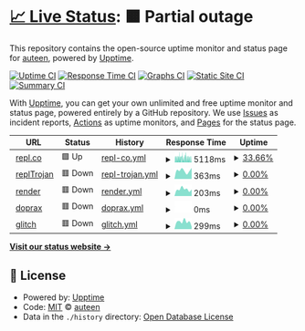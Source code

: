 # [📈 Live Status](https://repl.co): <!--live status--> **🟧 Partial outage**

This repository contains the open-source uptime monitor and status page for [auteen](https://repl.co), powered by [Upptime](https://github.com/upptime/upptime).

[![Uptime CI](https://github.com/auteen/upptime/workflows/Uptime%20CI/badge.svg)](https://github.com/auteen/upptime/actions?query=workflow%3A%22Uptime+CI%22)
[![Response Time CI](https://github.com/auteen/upptime/workflows/Response%20Time%20CI/badge.svg)](https://github.com/auteen/upptime/actions?query=workflow%3A%22Response+Time+CI%22)
[![Graphs CI](https://github.com/auteen/upptime/workflows/Graphs%20CI/badge.svg)](https://github.com/auteen/upptime/actions?query=workflow%3A%22Graphs+CI%22)
[![Static Site CI](https://github.com/auteen/upptime/workflows/Static%20Site%20CI/badge.svg)](https://github.com/auteen/upptime/actions?query=workflow%3A%22Static+Site+CI%22)
[![Summary CI](https://github.com/auteen/upptime/workflows/Summary%20CI/badge.svg)](https://github.com/auteen/upptime/actions?query=workflow%3A%22Summary+CI%22)

With [Upptime](https://upptime.js.org), you can get your own unlimited and free uptime monitor and status page, powered entirely by a GitHub repository. We use [Issues](https://github.com/auteen/upptime/issues) as incident reports, [Actions](https://github.com/auteen/upptime/actions) as uptime monitors, and [Pages](https://repl.co) for the status page.

<!--start: status pages-->
<!-- This summary is generated by Upptime (https://github.com/upptime/upptime) -->
<!-- Do not edit this manually, your changes will be overwritten -->
<!-- prettier-ignore -->
| URL | Status | History | Response Time | Uptime |
| --- | ------ | ------- | ------------- | ------ |
| <img alt="" src="https://icons.duckduckgo.com/ip3/hello-repl.auteen.repl.co.ico" height="13"> [repl.co](https://hello-repl.auteen.repl.co) | 🟩 Up | [repl-co.yml](https://github.com/auteen/autoreplit/commits/HEAD/history/repl-co.yml) | <details><summary><img alt="Response time graph" src="./graphs/repl-co/response-time-week.png" height="20"> 5118ms</summary><br><a href="https://auteen.github.io/autoreplit/history/repl-co"><img alt="Response time 4350" src="https://img.shields.io/endpoint?url=https%3A%2F%2Fraw.githubusercontent.com%2Fauteen%2Fautoreplit%2FHEAD%2Fapi%2Frepl-co%2Fresponse-time.json"></a><br><a href="https://auteen.github.io/autoreplit/history/repl-co"><img alt="24-hour response time 5009" src="https://img.shields.io/endpoint?url=https%3A%2F%2Fraw.githubusercontent.com%2Fauteen%2Fautoreplit%2FHEAD%2Fapi%2Frepl-co%2Fresponse-time-day.json"></a><br><a href="https://auteen.github.io/autoreplit/history/repl-co"><img alt="7-day response time 5118" src="https://img.shields.io/endpoint?url=https%3A%2F%2Fraw.githubusercontent.com%2Fauteen%2Fautoreplit%2FHEAD%2Fapi%2Frepl-co%2Fresponse-time-week.json"></a><br><a href="https://auteen.github.io/autoreplit/history/repl-co"><img alt="30-day response time 4871" src="https://img.shields.io/endpoint?url=https%3A%2F%2Fraw.githubusercontent.com%2Fauteen%2Fautoreplit%2FHEAD%2Fapi%2Frepl-co%2Fresponse-time-month.json"></a><br><a href="https://auteen.github.io/autoreplit/history/repl-co"><img alt="1-year response time 4350" src="https://img.shields.io/endpoint?url=https%3A%2F%2Fraw.githubusercontent.com%2Fauteen%2Fautoreplit%2FHEAD%2Fapi%2Frepl-co%2Fresponse-time-year.json"></a></details> | <details><summary><a href="https://auteen.github.io/autoreplit/history/repl-co">33.66%</a></summary><a href="https://auteen.github.io/autoreplit/history/repl-co"><img alt="All-time uptime 96.15%" src="https://img.shields.io/endpoint?url=https%3A%2F%2Fraw.githubusercontent.com%2Fauteen%2Fautoreplit%2FHEAD%2Fapi%2Frepl-co%2Fuptime.json"></a><br><a href="https://auteen.github.io/autoreplit/history/repl-co"><img alt="24-hour uptime 30.89%" src="https://img.shields.io/endpoint?url=https%3A%2F%2Fraw.githubusercontent.com%2Fauteen%2Fautoreplit%2FHEAD%2Fapi%2Frepl-co%2Fuptime-day.json"></a><br><a href="https://auteen.github.io/autoreplit/history/repl-co"><img alt="7-day uptime 33.66%" src="https://img.shields.io/endpoint?url=https%3A%2F%2Fraw.githubusercontent.com%2Fauteen%2Fautoreplit%2FHEAD%2Fapi%2Frepl-co%2Fuptime-week.json"></a><br><a href="https://auteen.github.io/autoreplit/history/repl-co"><img alt="30-day uptime 55.89%" src="https://img.shields.io/endpoint?url=https%3A%2F%2Fraw.githubusercontent.com%2Fauteen%2Fautoreplit%2FHEAD%2Fapi%2Frepl-co%2Fuptime-month.json"></a><br><a href="https://auteen.github.io/autoreplit/history/repl-co"><img alt="1-year uptime 96.15%" src="https://img.shields.io/endpoint?url=https%3A%2F%2Fraw.githubusercontent.com%2Fauteen%2Fautoreplit%2FHEAD%2Fapi%2Frepl-co%2Fuptime-year.json"></a></details>
| <img alt="" src="https://icons.duckduckgo.com/ip3/replit-trojan.auteen.repl.co.ico" height="13"> [replTrojan](https://replit-trojan.auteen.repl.co) | 🟥 Down | [repl-trojan.yml](https://github.com/auteen/autoreplit/commits/HEAD/history/repl-trojan.yml) | <details><summary><img alt="Response time graph" src="./graphs/repl-trojan/response-time-week.png" height="20"> 363ms</summary><br><a href="https://auteen.github.io/autoreplit/history/repl-trojan"><img alt="Response time 682" src="https://img.shields.io/endpoint?url=https%3A%2F%2Fraw.githubusercontent.com%2Fauteen%2Fautoreplit%2FHEAD%2Fapi%2Frepl-trojan%2Fresponse-time.json"></a><br><a href="https://auteen.github.io/autoreplit/history/repl-trojan"><img alt="24-hour response time 479" src="https://img.shields.io/endpoint?url=https%3A%2F%2Fraw.githubusercontent.com%2Fauteen%2Fautoreplit%2FHEAD%2Fapi%2Frepl-trojan%2Fresponse-time-day.json"></a><br><a href="https://auteen.github.io/autoreplit/history/repl-trojan"><img alt="7-day response time 363" src="https://img.shields.io/endpoint?url=https%3A%2F%2Fraw.githubusercontent.com%2Fauteen%2Fautoreplit%2FHEAD%2Fapi%2Frepl-trojan%2Fresponse-time-week.json"></a><br><a href="https://auteen.github.io/autoreplit/history/repl-trojan"><img alt="30-day response time 897" src="https://img.shields.io/endpoint?url=https%3A%2F%2Fraw.githubusercontent.com%2Fauteen%2Fautoreplit%2FHEAD%2Fapi%2Frepl-trojan%2Fresponse-time-month.json"></a><br><a href="https://auteen.github.io/autoreplit/history/repl-trojan"><img alt="1-year response time 682" src="https://img.shields.io/endpoint?url=https%3A%2F%2Fraw.githubusercontent.com%2Fauteen%2Fautoreplit%2FHEAD%2Fapi%2Frepl-trojan%2Fresponse-time-year.json"></a></details> | <details><summary><a href="https://auteen.github.io/autoreplit/history/repl-trojan">0.00%</a></summary><a href="https://auteen.github.io/autoreplit/history/repl-trojan"><img alt="All-time uptime 0.00%" src="https://img.shields.io/endpoint?url=https%3A%2F%2Fraw.githubusercontent.com%2Fauteen%2Fautoreplit%2FHEAD%2Fapi%2Frepl-trojan%2Fuptime.json"></a><br><a href="https://auteen.github.io/autoreplit/history/repl-trojan"><img alt="24-hour uptime 0.00%" src="https://img.shields.io/endpoint?url=https%3A%2F%2Fraw.githubusercontent.com%2Fauteen%2Fautoreplit%2FHEAD%2Fapi%2Frepl-trojan%2Fuptime-day.json"></a><br><a href="https://auteen.github.io/autoreplit/history/repl-trojan"><img alt="7-day uptime 0.00%" src="https://img.shields.io/endpoint?url=https%3A%2F%2Fraw.githubusercontent.com%2Fauteen%2Fautoreplit%2FHEAD%2Fapi%2Frepl-trojan%2Fuptime-week.json"></a><br><a href="https://auteen.github.io/autoreplit/history/repl-trojan"><img alt="30-day uptime 0.00%" src="https://img.shields.io/endpoint?url=https%3A%2F%2Fraw.githubusercontent.com%2Fauteen%2Fautoreplit%2FHEAD%2Fapi%2Frepl-trojan%2Fuptime-month.json"></a><br><a href="https://auteen.github.io/autoreplit/history/repl-trojan"><img alt="1-year uptime 0.00%" src="https://img.shields.io/endpoint?url=https%3A%2F%2Fraw.githubusercontent.com%2Fauteen%2Fautoreplit%2FHEAD%2Fapi%2Frepl-trojan%2Fuptime-year.json"></a></details>
| <img alt="" src="https://icons.duckduckgo.com/ip3/renderray.onrender.com.ico" height="13"> [render](https://renderray.onrender.com) | 🟥 Down | [render.yml](https://github.com/auteen/autoreplit/commits/HEAD/history/render.yml) | <details><summary><img alt="Response time graph" src="./graphs/render/response-time-week.png" height="20"> 203ms</summary><br><a href="https://auteen.github.io/autoreplit/history/render"><img alt="Response time 640" src="https://img.shields.io/endpoint?url=https%3A%2F%2Fraw.githubusercontent.com%2Fauteen%2Fautoreplit%2FHEAD%2Fapi%2Frender%2Fresponse-time.json"></a><br><a href="https://auteen.github.io/autoreplit/history/render"><img alt="24-hour response time 199" src="https://img.shields.io/endpoint?url=https%3A%2F%2Fraw.githubusercontent.com%2Fauteen%2Fautoreplit%2FHEAD%2Fapi%2Frender%2Fresponse-time-day.json"></a><br><a href="https://auteen.github.io/autoreplit/history/render"><img alt="7-day response time 203" src="https://img.shields.io/endpoint?url=https%3A%2F%2Fraw.githubusercontent.com%2Fauteen%2Fautoreplit%2FHEAD%2Fapi%2Frender%2Fresponse-time-week.json"></a><br><a href="https://auteen.github.io/autoreplit/history/render"><img alt="30-day response time 219" src="https://img.shields.io/endpoint?url=https%3A%2F%2Fraw.githubusercontent.com%2Fauteen%2Fautoreplit%2FHEAD%2Fapi%2Frender%2Fresponse-time-month.json"></a><br><a href="https://auteen.github.io/autoreplit/history/render"><img alt="1-year response time 640" src="https://img.shields.io/endpoint?url=https%3A%2F%2Fraw.githubusercontent.com%2Fauteen%2Fautoreplit%2FHEAD%2Fapi%2Frender%2Fresponse-time-year.json"></a></details> | <details><summary><a href="https://auteen.github.io/autoreplit/history/render">0.00%</a></summary><a href="https://auteen.github.io/autoreplit/history/render"><img alt="All-time uptime 38.79%" src="https://img.shields.io/endpoint?url=https%3A%2F%2Fraw.githubusercontent.com%2Fauteen%2Fautoreplit%2FHEAD%2Fapi%2Frender%2Fuptime.json"></a><br><a href="https://auteen.github.io/autoreplit/history/render"><img alt="24-hour uptime 0.00%" src="https://img.shields.io/endpoint?url=https%3A%2F%2Fraw.githubusercontent.com%2Fauteen%2Fautoreplit%2FHEAD%2Fapi%2Frender%2Fuptime-day.json"></a><br><a href="https://auteen.github.io/autoreplit/history/render"><img alt="7-day uptime 0.00%" src="https://img.shields.io/endpoint?url=https%3A%2F%2Fraw.githubusercontent.com%2Fauteen%2Fautoreplit%2FHEAD%2Fapi%2Frender%2Fuptime-week.json"></a><br><a href="https://auteen.github.io/autoreplit/history/render"><img alt="30-day uptime 0.00%" src="https://img.shields.io/endpoint?url=https%3A%2F%2Fraw.githubusercontent.com%2Fauteen%2Fautoreplit%2FHEAD%2Fapi%2Frender%2Fuptime-month.json"></a><br><a href="https://auteen.github.io/autoreplit/history/render"><img alt="1-year uptime 38.79%" src="https://img.shields.io/endpoint?url=https%3A%2F%2Fraw.githubusercontent.com%2Fauteen%2Fautoreplit%2FHEAD%2Fapi%2Frender%2Fuptime-year.json"></a></details>
| <img alt="" src="https://icons.duckduckgo.com/ip3/dop.nile.vip.ico" height="13"> [doprax](https://dop.nile.vip/) | 🟥 Down | [doprax.yml](https://github.com/auteen/autoreplit/commits/HEAD/history/doprax.yml) | <details><summary><img alt="Response time graph" src="./graphs/doprax/response-time-week.png" height="20"> 0ms</summary><br><a href="https://auteen.github.io/autoreplit/history/doprax"><img alt="Response time 3038" src="https://img.shields.io/endpoint?url=https%3A%2F%2Fraw.githubusercontent.com%2Fauteen%2Fautoreplit%2FHEAD%2Fapi%2Fdoprax%2Fresponse-time.json"></a><br><a href="https://auteen.github.io/autoreplit/history/doprax"><img alt="24-hour response time 0" src="https://img.shields.io/endpoint?url=https%3A%2F%2Fraw.githubusercontent.com%2Fauteen%2Fautoreplit%2FHEAD%2Fapi%2Fdoprax%2Fresponse-time-day.json"></a><br><a href="https://auteen.github.io/autoreplit/history/doprax"><img alt="7-day response time 0" src="https://img.shields.io/endpoint?url=https%3A%2F%2Fraw.githubusercontent.com%2Fauteen%2Fautoreplit%2FHEAD%2Fapi%2Fdoprax%2Fresponse-time-week.json"></a><br><a href="https://auteen.github.io/autoreplit/history/doprax"><img alt="30-day response time 0" src="https://img.shields.io/endpoint?url=https%3A%2F%2Fraw.githubusercontent.com%2Fauteen%2Fautoreplit%2FHEAD%2Fapi%2Fdoprax%2Fresponse-time-month.json"></a><br><a href="https://auteen.github.io/autoreplit/history/doprax"><img alt="1-year response time 3038" src="https://img.shields.io/endpoint?url=https%3A%2F%2Fraw.githubusercontent.com%2Fauteen%2Fautoreplit%2FHEAD%2Fapi%2Fdoprax%2Fresponse-time-year.json"></a></details> | <details><summary><a href="https://auteen.github.io/autoreplit/history/doprax">0.00%</a></summary><a href="https://auteen.github.io/autoreplit/history/doprax"><img alt="All-time uptime 21.44%" src="https://img.shields.io/endpoint?url=https%3A%2F%2Fraw.githubusercontent.com%2Fauteen%2Fautoreplit%2FHEAD%2Fapi%2Fdoprax%2Fuptime.json"></a><br><a href="https://auteen.github.io/autoreplit/history/doprax"><img alt="24-hour uptime 0.00%" src="https://img.shields.io/endpoint?url=https%3A%2F%2Fraw.githubusercontent.com%2Fauteen%2Fautoreplit%2FHEAD%2Fapi%2Fdoprax%2Fuptime-day.json"></a><br><a href="https://auteen.github.io/autoreplit/history/doprax"><img alt="7-day uptime 0.00%" src="https://img.shields.io/endpoint?url=https%3A%2F%2Fraw.githubusercontent.com%2Fauteen%2Fautoreplit%2FHEAD%2Fapi%2Fdoprax%2Fuptime-week.json"></a><br><a href="https://auteen.github.io/autoreplit/history/doprax"><img alt="30-day uptime 0.00%" src="https://img.shields.io/endpoint?url=https%3A%2F%2Fraw.githubusercontent.com%2Fauteen%2Fautoreplit%2FHEAD%2Fapi%2Fdoprax%2Fuptime-month.json"></a><br><a href="https://auteen.github.io/autoreplit/history/doprax"><img alt="1-year uptime 21.44%" src="https://img.shields.io/endpoint?url=https%3A%2F%2Fraw.githubusercontent.com%2Fauteen%2Fautoreplit%2FHEAD%2Fapi%2Fdoprax%2Fuptime-year.json"></a></details>
| <img alt="" src="https://icons.duckduckgo.com/ip3/congruous-calico-wedge.glitch.me.ico" height="13"> [glitch](https://congruous-calico-wedge.glitch.me/) | 🟥 Down | [glitch.yml](https://github.com/auteen/autoreplit/commits/HEAD/history/glitch.yml) | <details><summary><img alt="Response time graph" src="./graphs/glitch/response-time-week.png" height="20"> 299ms</summary><br><a href="https://auteen.github.io/autoreplit/history/glitch"><img alt="Response time 602" src="https://img.shields.io/endpoint?url=https%3A%2F%2Fraw.githubusercontent.com%2Fauteen%2Fautoreplit%2FHEAD%2Fapi%2Fglitch%2Fresponse-time.json"></a><br><a href="https://auteen.github.io/autoreplit/history/glitch"><img alt="24-hour response time 97" src="https://img.shields.io/endpoint?url=https%3A%2F%2Fraw.githubusercontent.com%2Fauteen%2Fautoreplit%2FHEAD%2Fapi%2Fglitch%2Fresponse-time-day.json"></a><br><a href="https://auteen.github.io/autoreplit/history/glitch"><img alt="7-day response time 299" src="https://img.shields.io/endpoint?url=https%3A%2F%2Fraw.githubusercontent.com%2Fauteen%2Fautoreplit%2FHEAD%2Fapi%2Fglitch%2Fresponse-time-week.json"></a><br><a href="https://auteen.github.io/autoreplit/history/glitch"><img alt="30-day response time 248" src="https://img.shields.io/endpoint?url=https%3A%2F%2Fraw.githubusercontent.com%2Fauteen%2Fautoreplit%2FHEAD%2Fapi%2Fglitch%2Fresponse-time-month.json"></a><br><a href="https://auteen.github.io/autoreplit/history/glitch"><img alt="1-year response time 602" src="https://img.shields.io/endpoint?url=https%3A%2F%2Fraw.githubusercontent.com%2Fauteen%2Fautoreplit%2FHEAD%2Fapi%2Fglitch%2Fresponse-time-year.json"></a></details> | <details><summary><a href="https://auteen.github.io/autoreplit/history/glitch">0.00%</a></summary><a href="https://auteen.github.io/autoreplit/history/glitch"><img alt="All-time uptime 14.53%" src="https://img.shields.io/endpoint?url=https%3A%2F%2Fraw.githubusercontent.com%2Fauteen%2Fautoreplit%2FHEAD%2Fapi%2Fglitch%2Fuptime.json"></a><br><a href="https://auteen.github.io/autoreplit/history/glitch"><img alt="24-hour uptime 0.00%" src="https://img.shields.io/endpoint?url=https%3A%2F%2Fraw.githubusercontent.com%2Fauteen%2Fautoreplit%2FHEAD%2Fapi%2Fglitch%2Fuptime-day.json"></a><br><a href="https://auteen.github.io/autoreplit/history/glitch"><img alt="7-day uptime 0.00%" src="https://img.shields.io/endpoint?url=https%3A%2F%2Fraw.githubusercontent.com%2Fauteen%2Fautoreplit%2FHEAD%2Fapi%2Fglitch%2Fuptime-week.json"></a><br><a href="https://auteen.github.io/autoreplit/history/glitch"><img alt="30-day uptime 0.00%" src="https://img.shields.io/endpoint?url=https%3A%2F%2Fraw.githubusercontent.com%2Fauteen%2Fautoreplit%2FHEAD%2Fapi%2Fglitch%2Fuptime-month.json"></a><br><a href="https://auteen.github.io/autoreplit/history/glitch"><img alt="1-year uptime 14.53%" src="https://img.shields.io/endpoint?url=https%3A%2F%2Fraw.githubusercontent.com%2Fauteen%2Fautoreplit%2FHEAD%2Fapi%2Fglitch%2Fuptime-year.json"></a></details>

<!--end: status pages-->

[**Visit our status website →**](https://repl.co)

## 📄 License

- Powered by: [Upptime](https://github.com/upptime/upptime)
- Code: [MIT](./LICENSE) © [auteen](https://repl.co)
- Data in the `./history` directory: [Open Database License](https://opendatacommons.org/licenses/odbl/1-0/)
